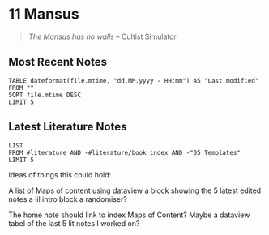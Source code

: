 # 11 Mansus

> *The Mansus has no walls*
> – Cultist Simulator

## Most Recent Notes

```dataview
TABLE dateformat(file.mtime, "dd.MM.yyyy - HH:mm") AS "Last modified"
FROM ""
SORT file.mtime DESC
LIMIT 5
```

## Latest Literature Notes

```dataview
LIST
FROM #literature AND -#literature/book_index AND -"05 Templates"
LIMIT 5
```


Ideas of things this could hold:

A list of Maps of content
using dataview a block showing the 5 latest edited notes
a lil intro block
a randomiser?

The home note should link to index Maps of Content?
Maybe a dataview tabel of the last 5 lit notes I worked on?